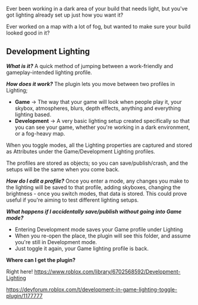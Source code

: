 Ever been working in a dark area of your build that needs light, but you've got lighting already set up just how you want it?

Ever worked on a map with a lot of fog, but wanted to make sure your build looked good in it?

Development Lighting
-

***What is it?***
A quick method of jumping between a work-friendly and gameplay-intended lighting profile.

***How does it work?***
The plugin lets you move between two profiles in Lighting;
- **Game** -> The way that your game will look when people play it, your skybox, atmospheres, blurs, depth effects, anything and everything lighting based.
- **Development** -> A very basic lighting setup created specifically so that you can see your game, whether you're working in a dark environment, or a fog-heavy map.

When you toggle modes, all the Lighting properties are captured and stored as Attributes under the Game/Development Lighting profiles. 

The profiles are stored as objects; so you can save/publish/crash, and the setups will be the same when you come back.

***How do I edit a profile?***
Once you enter a mode, any changes you make to the lighting will be saved to that profile, adding skyboxes, changing the brightness - once you switch modes, that data is stored. This could prove useful if you're aiming to test different lighting setups.

***What happens if I accidentally save/publish without going into Game mode?***
- Entering Development mode saves your Game profile under Lighting
- When you re-open the place, the plugin will see this folder, and assume you're still in Development mode.
- Just toggle it again, your Game lighting profile is back.

**Where can I get the plugin?**

Right here!
https://www.roblox.com/library/6702568592/Development-Lighting

https://devforum.roblox.com/t/development-in-game-lighting-toggle-plugin/1177777
